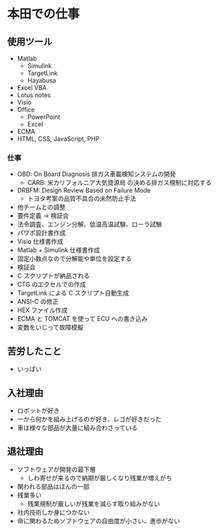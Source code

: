 # 本田での仕事

## 使用ツール

- Matlab
  - Simulink
  - TargetLink
  - Hayabusa
- Excel VBA
- Lotus notes
- Visio
- Office
  - PowerPoint
  - Excel
- ECMA
- HTML, CSS, JavaScript, PHP

### 仕事

- OBD: On Board Diagnosis 排ガス車載検知システムの開発
  - CARB: 米カリフォルニア大気資源局 の決める排ガス規制に対応する
- DRBFM: Design Review Based on Failure Mode
  - トヨタ考案の品質不具合の未然防止手法
- 他チームとの調整
- 要件定義 → 検証会
- 法令調査、エンジン分解、低温高温試験、ローラ試験
- パワポ設計書作成
- Visio 仕様書作成
- Matlab + Simulink 仕様書作成
- 固定小数点なので分解能や単位を設定する
- 検証会
- C スクリプトが納品される
- CTG のエクセルでの作成
- TargetLink による C スクリプト自動生成
- ANSI-C の修正
- HEX ファイル作成
- ECMA と TOMCAT を使って ECU への書き込み
- 変数をいじって故障模擬

## 苦労したこと

- いっぱい

## 入社理由

- ロボットが好き
- 一から何かを組み上げるのが好き、レゴが好きだった
- 車は様々な部品が大量に組み合わさっている

## 退社理由

- ソフトウェアが開発の最下層
  - しわ寄せが来るので納期が厳しくなり残業が増えがち
- 関われる部品はほんの一部
- 残業多い
  - 残業規制が厳しいが残業を減らす取り組みがない
- 社内技術しか身につかない
- 命に関わるためソフトウェアの自由度が小さい、進歩がない
